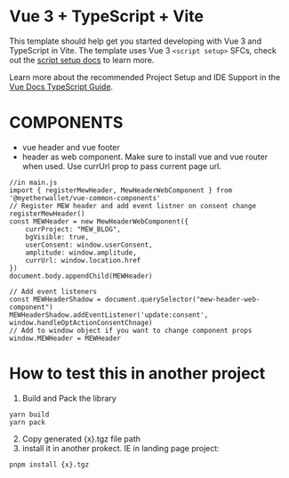 # Vue 3 + TypeScript + Vite

This template should help get you started developing with Vue 3 and TypeScript in Vite. The template uses Vue 3 `<script setup>` SFCs, check out the [script setup docs](https://v3.vuejs.org/api/sfc-script-setup.html#sfc-script-setup) to learn more.

Learn more about the recommended Project Setup and IDE Support in the [Vue Docs TypeScript Guide](https://vuejs.org/guide/typescript/overview.html#project-setup).

# COMPONENTS
-  vue header and vue footer
- header as web component. Make sure to install vue and vue router when used. Use currUrl prop to pass current page url.

```
//in main.js
import { registerMewHeader, MewHeaderWebComponent } from '@myetherwallet/vue-common-components'
// Register MEW header and add event listner on consent change
registerMewHeader()
const MEWHeader = new MewHeaderWebComponent({
    currProject: "MEW_BLOG",
    bgVisible: true,
    userConsent: window.userConsent,
    amplitude: window.amplitude,
    currUrl: window.location.href
})
document.body.appendChild(MEWHeader)

// Add event listeners
const MEWHeaderShadow = document.querySelector("mew-header-web-component")
MEWHeaderShadow.addEventListener('update:consent', window.handleOptActionConsentChnage)
// Add to window object if you want to change component props
window.MEWHeader = MEWHeader

```

# How to test this in another project
1. Build and Pack the library 
```
yarn build
yarn pack 
```
2. Copy generated {x}.tgz file path
3. install it in another prokect. IE in landing page project:
```
pnpm install {x}.tgz
```